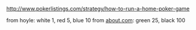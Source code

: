 http://www.pokerlistings.com/strategy/how-to-run-a-home-poker-game

from hoyle: white 1, red 5, blue 10
from [about.com](http://boardgames.about.com/od/poker/a/chip_denoms.htm): green 25, black 100
